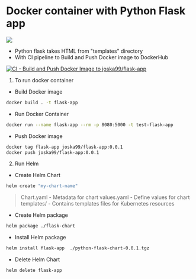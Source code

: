 <h1>Docker container with Python Flask app </h1>

<img src="https://github.com/Joska99/Targil1090/blob/master/helm-flask-html.drawio">

- Python flask takes HTML from "templates" directory
- With CI pipeline to Build and Push Docker image to DockerHub

[![CI - Build and Push Docker Image to joska99/flask-app](https://github.com/Joska99/Targil1090/actions/workflows/docker-publish.yml/badge.svg)](https://github.com/Joska99/Targil1090/actions/workflows/docker-publish.yml)

1. To run docker container

- Build Docker image
```bash
docker build . -t flask-app 
```
- Run Docker Container
```bash
docker run --name flask-app --rm -p 8080:5000 -t test-flask-app
```
- Push Docker image
```bash
docker tag flask-app joska99/flask-app:0.0.1
docker push joska99/flask-app:0.0.1
```

2. Run Helm 

- Create Helm Chart
```bash
helm create "my-chart-name"
```
> Chart.yaml - Metadata for chart
> values.yaml - Define values for chart
> templates/ - Contains templates files for Kubernetes resources

- Create Helm package
```bash
helm package ./flask-chart
```
- Install Helm package
```bash
helm install flask-app  ./python-flask-chart-0.0.1.tgz
```

- Delete Helm Chart
```bash
helm delete flask-app
```
